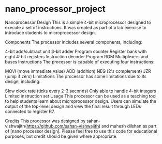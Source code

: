 # nano_processor_project
Nanoprocessor Design
This is a simple 4-bit microprocessor designed to execute a set of instructions. It was created as part of a lab exercise to introduce students to microprocessor design.

Components
The processor includes several components, including:

4-bit add/subtract unit
3-bit adder
Program counter
Register bank with eight 4-bit registers
Instruction decoder
Program ROM
Multiplexers and buses
Instructions
The processor is capable of executing four instructions:

MOVI (move immediate value)
ADD (addition)
NEG (2's complement)
JZR (jump if zero)
Limitations
The processor has some limitations due to its design, including:

Slow clock rate (ticks every 2-3 seconds)
Only able to handle 4-bit integers
Limited instruction set
Usage
This processor can be used as a teaching tool to help students learn about microprocessor design. Users can simulate the output of the top-level design and view the final result through LEDs connected to register R7.

Credits
This processor was designed by sahan-vishwajith(https://github.com/sahan-vishwajith) and mahesh dilshan as part of [nano processor design]. Please feel free to use this code for educational purposes, but credit should be given where appropriate.
